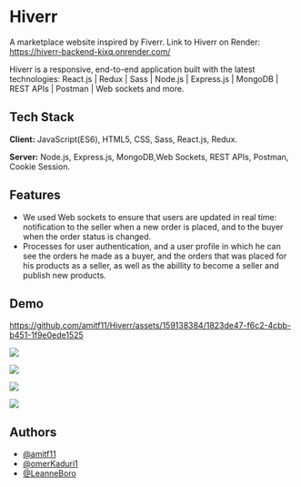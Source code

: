 
# Hiverr

A marketplace website inspired by Fiverr. 
Link to Hiverr on Render: https://hiverr-backend-kixq.onrender.com/

Hiverr is a responsive, end-to-end application built with the latest technologies: React.js | Redux | Sass | Node.js | Express.js | MongoDB | REST APIs | Postman | Web sockets and more.


## Tech Stack

**Client:** JavaScript(ES6), HTML5, CSS, Sass, React.js, Redux.

**Server:** Node.js, Express.js, MongoDB,Web Sockets, REST APIs, Postman, Cookie Session.


## Features

- We used Web sockets to ensure that users are updated in real time: notification to the seller when a new order is placed, and to the buyer when the order status is changed.
- Processes for user authentication, and a user profile in which he can see the orders he made as a buyer, and the orders that was placed for his products as a seller, as well as the abillity to become a seller and publish new products.


## Demo

https://github.com/amitf11/Hiverr/assets/159138384/1823de47-f6c2-4cbb-b451-1f9e0ede1525


![](https://i.ibb.co/2K7fn96/2024-05-21-154050.png)


![](https://i.ibb.co/fDr2FG3/2024-05-21-154128.png)


![](https://i.ibb.co/MVjqNVv/2024-05-21-154200.png)


![](https://i.ibb.co/3pxZfhx/2024-05-21-154428.png)

## Authors

- [@amitf11](https://github.com/amitf11)
- [@omerKaduri1](https://github.com/omerKaduri1)
- [@LeanneBoro](https://github.com/LeanneBoro)

